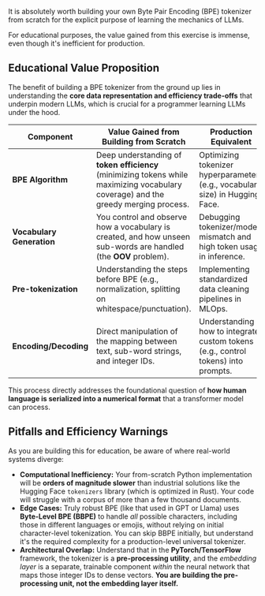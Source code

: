 It is absolutely worth building your own Byte Pair Encoding (BPE) tokenizer from scratch for the explicit purpose of learning the mechanics of LLMs.

For educational purposes, the value gained from this exercise is immense, even though it's inefficient for production.

## Educational Value Proposition

The benefit of building a BPE tokenizer from the ground up lies in understanding the **core data representation and efficiency trade-offs** that underpin modern LLMs, which is crucial for a programmer learning LLMs under the hood.

| Component | Value Gained from Building from Scratch | Production Equivalent |
| --- | --- | --- |
| **BPE Algorithm** | Deep understanding of **token efficiency** (minimizing tokens while maximizing vocabulary coverage) and the greedy merging process. | Optimizing tokenizer hyperparameters (e.g., vocabulary size) in Hugging Face. |
| **Vocabulary Generation** | You control and observe how a vocabulary is created, and how unseen sub-words are handled (the **OOV** problem). | Debugging tokenizer/model mismatch and high token usage in inference. |
| **Pre-tokenization** | Understanding the steps before BPE (e.g., normalization, splitting on whitespace/punctuation). | Implementing standardized data cleaning pipelines in MLOps. |
| **Encoding/Decoding** | Direct manipulation of the mapping between text, sub-word strings, and integer IDs. | Understanding how to integrate custom tokens (e.g., control tokens) into prompts. |

This process directly addresses the foundational question of **how human language is serialized into a numerical format** that a transformer model can process.

## Pitfalls and Efficiency Warnings

As you are building this for education, be aware of where real-world systems diverge:

* **Computational Inefficiency:** Your from-scratch Python implementation will be **orders of magnitude slower** than industrial solutions like the Hugging Face `tokenizers` library (which is optimized in Rust). Your code will struggle with a corpus of more than a few thousand documents.
* **Edge Cases:** Truly robust BPE (like that used in GPT or Llama) uses **Byte-Level BPE (BBPE)** to handle *all* possible characters, including those in different languages or emojis, without relying on initial character-level tokenization. You can skip BBPE initially, but understand it's the required complexity for a production-level universal tokenizer.
* **Architectural Overlap:** Understand that in the **PyTorch/TensorFlow** framework, the tokenizer is a **pre-processing utility**, and the *embedding layer* is a separate, trainable component *within* the neural network that maps those integer IDs to dense vectors. **You are building the pre-processing unit, not the embedding layer itself.**
